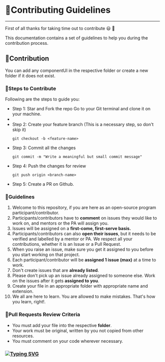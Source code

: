 # 🎇Contributing Guidelines

---

First of all thanks for taking time out to contribute :smiley: :partying_face:

This documentation contains a set of guidelines to help you during the contribution process.

## 🙌Contribution
You can add any componentUI in the respective folder or create a new folder if it does not exist.

### 🔖Steps to Contribute

Following are the steps to guide you:

* Step 1: Star and Fork the repo Go to your Git terminal and clone it on your machine.
* 
* Step 2: Create your feature branch (This is a necessary step, so don't skip it)
    ```
    git checkout -b <feature-name>
    ```
* Step 3: Commit all the changes
    ```
    git commit -m "Write a meaningful but small commit message"
    ```
* Step 4: Push the changes for review
    ```
    git push origin <branch-name>
    ```
* Step 5: Create a PR on Github.

### 🔑Guidelines

1. Welcome to this repository, if you are here as an open-source program participant/contributor.
2. Participants/contributors have to **comment** on issues they would like to work on, and mentors or the PA will assign you.
3. Issues will be assigned on a **first-come, first-serve basis.**
4. Participants/contributors can also **open their issues**, but it needs to be verified and labelled by a mentor or PA. We respect all your contributions, whether 
it is an Issue or a Pull Request.
5. When you raise an issue, make sure you get it assigned to you before you start working on that project.
6. Each participant/contributor will be **assigned 1 issue (max)** at a time to work.
7. Don't create issues that are **already listed**.
8. Please don't pick up an issue already assigned to someone else. Work on the issues after it gets **assigned to you**.
9. Create your file in an appropriate folder with appropriate name and extension.
10. We all are here to learn. You are allowed to make mistakes. That's how you learn, right!.

### 🧲Pull Requests Review Criteria

- You must add your file into the respective **folder**.
- Your work must be original, written by you not copied from other resources.
- You must comment on your code wherever necessary.

### [![Typing SVG](https://readme-typing-svg.herokuapp.com/?lines=Thanks+for+contributing!;&size=30)](https://git.io/typing-svg)

